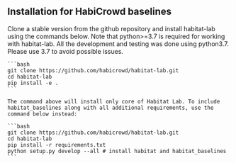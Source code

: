 ## Installation for HabiCrowd baselines

Clone a stable version from the github repository and install habitat-lab using the commands below. Note that python>=3.7 is required for working with habitat-lab. All the development and testing was done using python3.7. Please use 3.7 to avoid possible issues.

    ```bash
    git clone https://github.com/habicrowd/habitat-lab.git
    cd habitat-lab
    pip install -e .
    ```

    The command above will install only core of Habitat Lab. To include habitat_baselines along with all additional requirements, use the command below instead:

    ```bash
    git clone https://github.com/habicrowd/habitat-lab.git
    cd habitat-lab
    pip install -r requirements.txt
    python setup.py develop --all # install habitat and habitat_baselines
    ```
